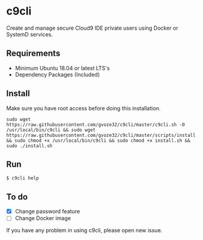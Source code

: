 # c9cli

Create and manage secure Cloud9 IDE private users using Docker or SystemD services.

## Requirements

- Minimum Ubuntu 18.04 or latest LTS's
- Dependency Packages (Included)

## Install 

Make sure you have root access before doing this installation.

```
sudo wget https://raw.githubusercontent.com/gvoze32/c9cli/master/c9cli.sh -O /usr/local/bin/c9cli && sudo wget https://raw.githubusercontent.com/gvoze32/c9cli/master/scripts/install.sh && sudo chmod +x /usr/local/bin/c9cli && sudo chmod +x install.sh && sudo ./install.sh
```

## Run

```
$ c9cli help
```

## To do
- [x] Change password feature
- [ ] Change Docker image

If you have any problem in using c9cli, please open new issue.
